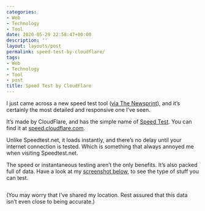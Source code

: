 ```yaml
---
categories:
- Web
- Technology
- Tool
date: 2020-05-29 22:58:47+00:00
description: ''
layout: layouts/post
permalink: speed-test-by-cloudflare/
tags:
- Web
- Technology
- Tool
- post
title: Speed Test by CloudFlare
---
```


<p>I just came across a new speed test tool (<a href="https://thenewsprint.co/links/2020/05/26/cloudflare-s-new-internet-speed-test-tool/">via The Newsprint</a>), and it&#8217;s certainly the most detailed and responsive one I&#8217;ve seen.</p>
<p>It&#8217;s made by CloudFlare, and has the simple name of  <a href="speed.cloudflare.com">Speed Test</a>. You can find it at <a href="speed.cloudflare.com">speed.cloudflare.com</a>.</p>
<p>Unlike Speedtest.net, it loads instantly, and there&#8217;s no delay until your internet connection is tested. Which is something that always annoyed me when visiting Speedtest.net.</p>
<p>The speed or instantaneous testing aren&#8217;t the only benefits. It&#8217;s also packed full of data. Have a look at my <a href="https://chrishannah.me/images/2020/05/Screenshot-2020-05-29-at-22.44.42.png">screenshot below</a>, to see the type of stuff you can test.</p>
<p><img src="https://chrishannah.me/images/2020/05/Screenshot-2020-05-29-at-22.44.42.png" alt="" /></p>
<p>(You may worry that I&#8217;ve shared my location. Rest assured that this data isn&#8217;t even close to being accurate.)</p>
